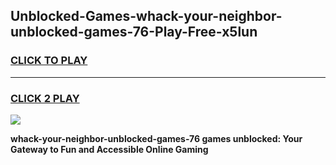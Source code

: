 
## Unblocked-Games-whack-your-neighbor-unblocked-games-76-Play-Free-x5lun
<h3>
<a href="https://premium76.site?title=whack-your-neighbor-unblocked-games-76&ref=23A">CLICK TO PLAY</a></h3>
<hr>

<h3>
<a href="https://premium76.site?title=whack-your-neighbor-unblocked-games-76&ref=23A">CLICK 2 PLAY</a>
  
</h3>

<a href="https://premium76.site?title=whack-your-neighbor-unblocked-games-76&ref=23A"><img src="https://clearcache.store/games.png"></a>


**whack-your-neighbor-unblocked-games-76 games unblocked: Your Gateway to Fun and Accessible Online Gaming**
